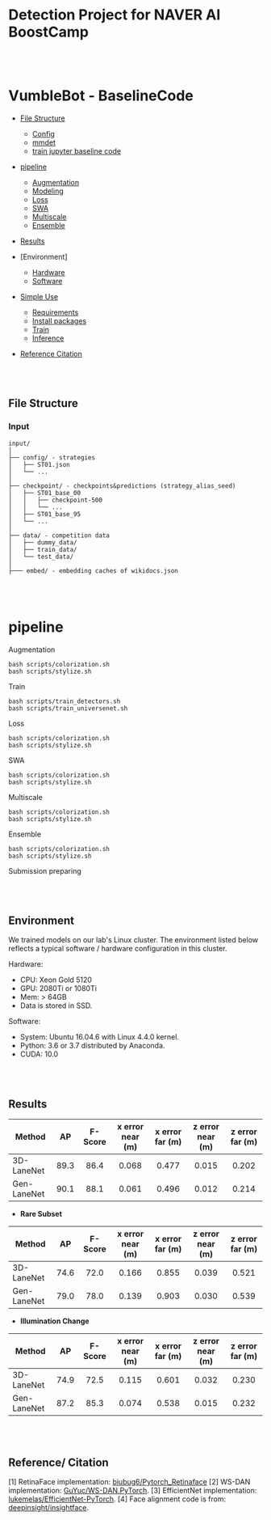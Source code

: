 # Detection Project for NAVER AI BoostCamp 

<br/><br/>

# VumbleBot - BaselineCode  <!-- omit in toc -->

- [File Structure](#file-structure)
  - [Config](#config)
  - [mmdet](#mmdet)
  - [train jupyter baseline code](#baseline_code)
- [pipeline](#pipeline)
  - [Augmentation](#augmentation)
  - [Modeling](#Modeling)
  - [Loss](#loss)
  - [SWA](#SWA)
  - [Multiscale](#multiscale)
  - [Ensemble](#ensemble)
- [Results](#results)
- [Environment]
  - [Hardware](#hardware)
  - [Software](#software)
- [Simple Use](#simple-use)
  - [Requirements](#requirements)
  - [Install packages](#install-packages)
  - [Train](#train)
  - [Inference](#inference)

- [Reference Citation](#reference-citation)

<br/><br/>

## File Structure  

### Input
  
```
input/
│ 
├── config/ - strategies
│   ├── ST01.json
│   └── ...
│
├── checkpoint/ - checkpoints&predictions (strategy_alias_seed)
│   ├── ST01_base_00
│   │   ├── checkpoint-500
│   │   └── ...
│   ├── ST01_base_95
│   └── ...
│ 
├── data/ - competition data
│   ├── dummy_data/
│   ├── train_data/
│   └── test_data/
│
├─── embed/ - embedding caches of wikidocs.json
```

<br/><br/>

# pipeline

Augmentation
```
bash scripts/colorization.sh
bash scripts/stylize.sh
```
Train
```
bash scripts/train_detectors.sh
bash scripts/train_universenet.sh
```
Loss
```
bash scripts/colorization.sh
bash scripts/stylize.sh
```
SWA
```
bash scripts/colorization.sh
bash scripts/stylize.sh
```
Multiscale
```
bash scripts/colorization.sh
bash scripts/stylize.sh
```
Ensemble
```
bash scripts/colorization.sh
bash scripts/stylize.sh
```
Submission preparing

<br/><br/>

## Environment

We trained models on our lab's Linux cluster. The environment listed below reflects a typical software / hardware configuration in this cluster.

Hardware:
- CPU: Xeon Gold 5120
- GPU: 2080Ti or 1080Ti
- Mem: > 64GB
- Data is stored in SSD.

Software:
- System: Ubuntu 16.04.6 with Linux 4.4.0 kernel.
- Python: 3.6 or 3.7 distributed by Anaconda.
- CUDA: 10.0

<br/><br/>

## Results

| Method                 | AP     | F-Score | x error near (m) | x error far (m) | z error near (m) | z error far (m) |
|------------------------|:---------:|:---------:|:---------:|:---------:|:---------:|:---------:|
| 3D-LaneNet             |   89.3    | 86.4      | 0.068     | 0.477     | 0.015     | 0.202
| Gen-LaneNet            |   90.1    | 88.1      | 0.061     | 0.496     | 0.012     | 0.214

- **Rare Subset**

| Method                 | AP     | F-Score | x error near (m) | x error far (m) | z error near (m) | z error far (m) |
|------------------------|:---------:|:---------:|:---------:|:---------:|:---------:|:---------:|
| 3D-LaneNet             |  74.6     | 72.0      | 0.166     | 0.855     | 0.039     | 0.521
| Gen-LaneNet            |  79.0     | 78.0      | 0.139     | 0.903     | 0.030     | 0.539

- **Illumination Change**

| Method                 | AP     | F-Score | x error near (m) | x error far (m) | z error near (m) | z error far (m) |
|------------------------|:---------:|:---------:|:---------:|:---------:|:---------:|:---------:|
| 3D-LaneNet             |   74.9    | 72.5      | 0.115     | 0.601     | 0.032     | 0.230
| Gen-LaneNet            |   87.2    | 85.3      | 0.074     | 0.538     | 0.015     | 0.232

<br/><br/>

## Reference/ Citation

[1] RetinaFace implementation: [biubug6/Pytorch_Retinaface](https://github.com/biubug6/Pytorch_Retinaface)
[2] WS-DAN implementation: [GuYuc/WS-DAN.PyTorch](https://github.com/GuYuc/WS-DAN.PyTorch).
[3] EfficientNet implementation: [lukemelas/EfficientNet-PyTorch](https://github.com/lukemelas/EfficientNet-PyTorch).
[4] Face alignment code is from: [deepinsight/insightface](https://github.com/deepinsight/insightface/blob/master/common/face_align.py).
